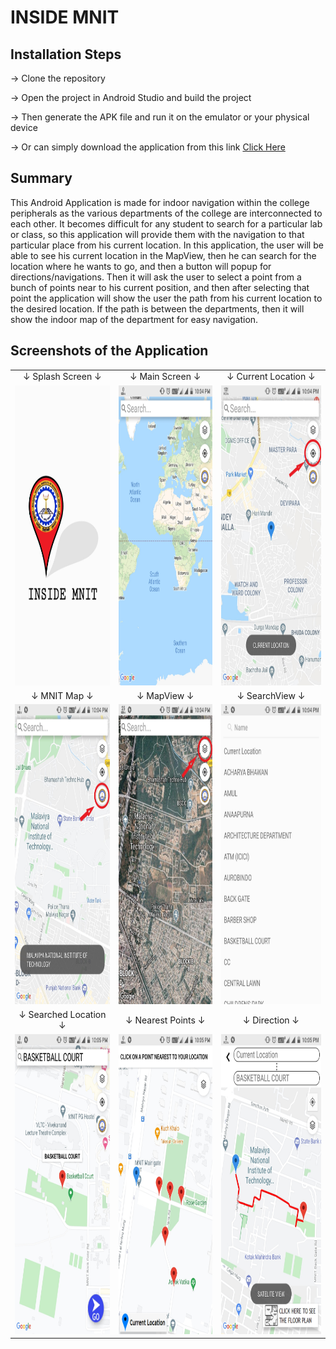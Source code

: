 # INSIDE MNIT

## Installation Steps

 → Clone the repository
 
 → Open the project in Android Studio and build the project
 
 → Then generate the APK file and run it on the emulator or your physical device
 
 → Or can simply download the application from this link [Click Here](https://github.com/gargk747/INSIDEMNIT_new/blob/master/INSIDE-MNIT%20(1).apk)
 
 ## Summary
 
This Android Application is made for indoor navigation within the college peripherals as the various departments of the college are interconnected to each other. It becomes difficult for any student to search for a particular lab or class, so this application will provide them with the navigation to that particular place from his current location. 
In this application, the user will be able to see his current location in the MapView, then he can search for the location where he wants to go, and then a button will popup for directions/navigations. Then it will ask the user to select a point from a bunch of points near to his current position, and then after selecting that point the application will show the user the path from his current location to the desired location. If the path is between the departments, then it will show the indoor map of the department for easy navigation.

## Screenshots of the Application

<table> 
  <tr>
   <td align="center">↓ Splash Screen ↓</td>
   <td align="center">↓ Main Screen ↓</td>
   <td align="center">↓ Current Location ↓</td>
  </tr>
  <tr>
    <td><img src="https://github.com/gargk747/INSIDEMNIT_new/blob/master/screenshots/Screenshot_1.jpg" width=270 height=480></td>
    <td><img src="https://github.com/gargk747/INSIDEMNIT_new/blob/master/screenshots/Screenshot_2.jpg" width=270 height=480></td>
    <td><img src="https://github.com/gargk747/INSIDEMNIT_new/blob/master/screenshots/Screenshot_3.jpg" width=270 height=480></td>
  </tr>
 <tr>
   <td align="center">↓ MNIT Map ↓</td>
   <td align="center">↓ MapView ↓</td>
   <td align="center">↓ SearchView ↓</td>
  </tr>
 <tr>
    <td><img src="https://github.com/gargk747/INSIDEMNIT_new/blob/master/screenshots/Screenshot_4.jpg" width=270 height=480></td>
    <td><img src="https://github.com/gargk747/INSIDEMNIT_new/blob/master/screenshots/Screenshot_5.jpg" width=270 height=480></td>
    <td><img src="https://github.com/gargk747/INSIDEMNIT_new/blob/master/screenshots/Screenshot_6.jpg" width=270 height=480></td>
  </tr>
 
 <tr>
   <td align="center">↓ Searched Location ↓</td>
   <td align="center">↓ Nearest Points ↓</td>
   <td align="center">↓ Direction ↓</td>
  </tr>
 <tr>
    <td><img src="https://github.com/gargk747/INSIDEMNIT_new/blob/master/screenshots/Screenshot_7.jpg" width=270 height=480></td>
    <td><img src="https://github.com/gargk747/INSIDEMNIT_new/blob/master/screenshots/Screenshot_8.jpg" width=270 height=480></td>
    <td><img src="https://github.com/gargk747/INSIDEMNIT_new/blob/master/screenshots/Screenshot_9.jpg" width=270 height=480></td>
  </tr>
 </table>
